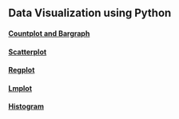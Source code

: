 ## Data Visualization using Python

#### [Countplot and Bargraph](https://nbviewer.jupyter.org/github/jeswingeorge/Python-DS-notes/blob/master/Seaborn/1.%20Bargraph.ipynb)
#### [Scatterplot](https://nbviewer.jupyter.org/github/jeswingeorge/Python-DS-notes/blob/master/Seaborn/2.%20Scatterplot.ipynb)
#### [Regplot](https://nbviewer.jupyter.org/github/jeswingeorge/Python-DS-notes/blob/master/Seaborn/3.%20Regplot.ipynb)
#### [Lmplot](https://nbviewer.jupyter.org/github/jeswingeorge/Python-DS-notes/blob/master/Seaborn/4.%20lmplot.ipynb)
#### [Histogram](https://nbviewer.jupyter.org/github/jeswingeorge/Python-DS-notes/blob/master/Seaborn/5.%20Histogram.ipynb)